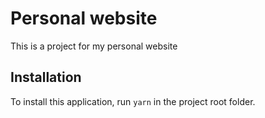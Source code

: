 # Personal website

This is a project for my personal website

## Installation

To install this application, run `yarn` in the project root folder.
